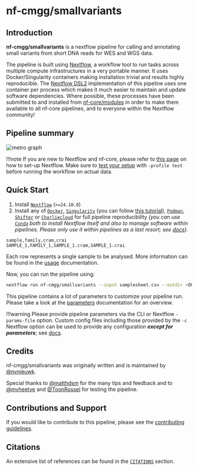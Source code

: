 # nf-cmgg/smallvariants

## Introduction

**nf-cmgg/smallvariants** is a nextflow pipeline for calling and annotating small variants from short DNA reads for WES and WGS data.

The pipeline is built using [Nextflow](https://www.nextflow.io), a workflow tool to run tasks across multiple compute infrastructures in a very portable manner. It uses Docker/Singularity containers making installation trivial and results highly reproducible. The [Nextflow DSL2](https://www.nextflow.io/docs/latest/dsl2.html) implementation of this pipeline uses one container per process which makes it much easier to maintain and update software dependencies. Where possible, these processes have been submitted to and installed from [nf-core/modules](https://github.com/nf-core/modules) in order to make them available to all nf-core pipelines, and to everyone within the Nextflow community!

## Pipeline summary

![metro graph](images/smallvariants_metro.png)

<!-- prettier-ignore -->
!!!note
    If you are new to Nextflow and nf-core, please refer to [this page](https://nf-co.re/docs/usage/installation) on how
    to set-up Nextflow. Make sure to [test your setup](https://nf-co.re/docs/usage/introduction#how-to-run-a-pipeline)
    with `-profile test` before running the workflow on actual data.

## Quick Start

1. Install [`Nextflow`](https://www.nextflow.io/docs/latest/getstarted.html#installation) (`>=24.10.0`)
2. Install any of [`Docker`](https://docs.docker.com/engine/installation/), [`Singularity`](https://www.sylabs.io/guides/3.0/user-guide/) (you can follow [this tutorial](https://singularity-tutorial.github.io/01-installation/)), [`Podman`](https://podman.io/), [`Shifter`](https://nersc.gitlab.io/development/shifter/how-to-use/) or [`Charliecloud`](https://hpc.github.io/charliecloud/) for full pipeline reproducibility _(you can use [`Conda`](https://conda.io/miniconda.html) both to install Nextflow itself and also to manage software within pipelines. Please only use it within pipelines as a last resort; see [docs](https://nf-co.re/usage/configuration#basic-configuration-profiles))_.

```csv title="samplesheet.csv"
sample,family,cram,crai
SAMPLE_1,FAMILY_1,SAMPLE_1.cram,SAMPLE_1.crai
```

Each row represents a single sample to be analysed. More information can be found in the [usage](usage.md) documentation.

Now, you can run the pipeline using:

```bash
nextflow run nf-cmgg/smallvariants --input samplesheet.csv --outdir <OUTDIR> --genome GRCh38 -profile <docker/singularity/podman/shifter/charliecloud/conda/institute>
```

This pipeline contains a lot of parameters to customize your pipeline run. Please take a look at the [parameters](parameters.md) documentation for an overview.

<!-- prettier-ignore -->
!!!warning
    Please provide pipeline parameters via the CLI or Nextflow `-params-file` option. Custom config files including those provided by the `-c` Nextflow option can be used to provide any configuration _**except for parameters**_;
    see [docs](https://nf-co.re/usage/configuration#custom-configuration-files).

## Credits

nf-cmgg/smallvariants was originally written and is maintained by [@nvnieuwk](https://github.com/nvnieuwk).

Special thanks to [@matthdsm](https://github.com/matthdsm) for the many tips and feedback and to [@mvheetve](https://github.com/mvheetve) and [@ToonRossel](https://github.com/ToonRosseel) for testing the pipeline.

## Contributions and Support

If you would like to contribute to this pipeline, please see the [contributing guidelines](https://github.com/nf-cmgg/smallvariants/blob/dev/.github/CONTRIBUTING.md).

## Citations

An extensive list of references can be found in the [`CITATIONS`](CITATIONS.md) section.
